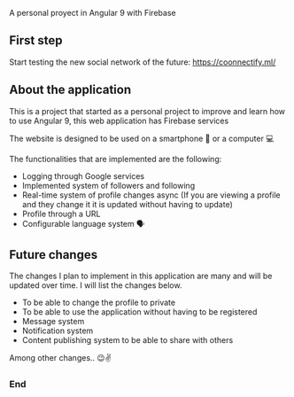 A personal proyect in Angular 9 with Firebase

## First step 
Start testing the new social network of the future:   https://coonnectify.ml/


## About the application
This is a project that started as a personal project to improve and learn how to use Angular 9, this web application has Firebase services

The website is designed to be used on a smartphone 📱 or a computer 💻


The functionalities that are implemented are the following:

- Logging through Google services
- Implemented system of followers and following
- Real-time system of profile changes async (If you are viewing a profile and they change it it is updated without having to update)
- Profile through a URL
- Configurable language system 🗣

## Future changes

The changes I plan to implement in this application are many and will be updated over time. I will list the changes below. 

- To be able to change the profile to private
- To be able to use the application without having to be registered
- Message system
- Notification system
- Content publishing system to be able to share with others

Among other changes.. 😉✌

### End
